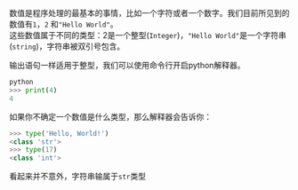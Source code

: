 数值是程序处理的最基本的事情，比如一个字符或者一个数字。我们目前所见到的数值有`1`，`2` 和`"Hello World"`。  
这些数值属于不同的类型：2是一个整型\(`Integer`\)，`"Hello World"`是一个字符串\(`string`\)，字符串被双引号包含。

输出语句一样适用于整型，我们可以使用命令行开启python解释器。

```python
python
>>> print(4)
4
```

如果你不确定一个数值是什么类型，那么解释器会告诉你：

```python
>>> type('Hello, World!') 
<class 'str'>
>>> type(17)
<class 'int'>
```

看起来并不意外，字符串输属于`str`类型

